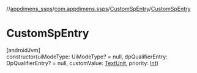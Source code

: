 //[appdimens_ssps](../../../index.md)/[com.appdimens.ssps](../index.md)/[CustomSpEntry](index.md)/[CustomSpEntry](-custom-sp-entry.md)

# CustomSpEntry

[androidJvm]\
constructor(uiModeType: UiModeType? = null, dpQualifierEntry: DpQualifierEntry? = null, customValue: [TextUnit](https://developer.android.com/reference/kotlin/androidx/compose/ui/unit/TextUnit.html), priority: [Int](https://kotlinlang.org/api/core/kotlin-stdlib/kotlin/-int/index.html))